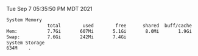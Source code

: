 Tue Sep  7 05:35:50 PM MDT 2021
```bash
System Memory
               total        used        free      shared  buff/cache   available
Mem:           7.7Gi       607Mi       5.1Gi       8.0Mi       1.9Gi       6.8Gi
Swap:          7.6Gi       242Mi       7.4Gi
System Storage
634M	.
```
